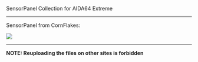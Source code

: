 SensorPanel Collection for AIDA64 Extreme
***

SensorPanel from CornFlakes:

<img src="https://github.com/botflakes/AidaSensorPanels/blob/master/preview/preview_projektRyzing.png">

***
  
**NOTE: Reuploading the files on other sites is forbidden**
